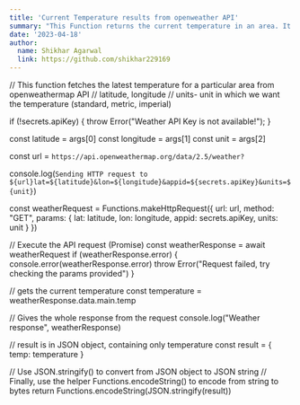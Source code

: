 ```yaml
---
title: 'Current Temperature results from openweather API'
summary: "This Function returns the current temperature in an area. It uses the openweather API. Parameters include latitude, longitude of the location, along with the apiKey, and units to get the temperature in Kelvin, Celsius or Fahrenheit"
date: '2023-04-18'
author:
  name: Shikhar Agarwal
  link: https://github.com/shikhar229169
---
```

// This function fetches the latest temperature for a particular area from openweathermap API
// latitude, longitude
// units- unit in which we want the temperature (standard, metric, imperial)


if (!secrets.apiKey) {
  throw Error("Weather API Key is not available!");
}

const latitude = args[0]
const longitude = args[1]
const unit = args[2]

const url = `https://api.openweathermap.org/data/2.5/weather?`

console.log(`Sending HTTP request to ${url}lat=${latitude}&lon=${longitude}&appid=${secrets.apiKey}&units=${unit}`)

const weatherRequest = Functions.makeHttpRequest({
  url: url,
  method: "GET",
  params: {
    lat: latitude,
    lon: longitude,
    appid: secrets.apiKey,
    units: unit
  }
})

// Execute the API request (Promise)
const weatherResponse = await weatherRequest
if (weatherResponse.error) {
  console.error(weatherResponse.error)
  throw Error("Request failed, try checking the params provided")
}

// gets the current temperature
const temperature = weatherResponse.data.main.temp

// Gives the whole response from the request
console.log("Weather response", weatherResponse)

// result is in JSON object, containing only temperature
const result = {
  temp: temperature
}

// Use JSON.stringify() to convert from JSON object to JSON string
// Finally, use the helper Functions.encodeString() to encode from string to bytes
return Functions.encodeString(JSON.stringify(result))
